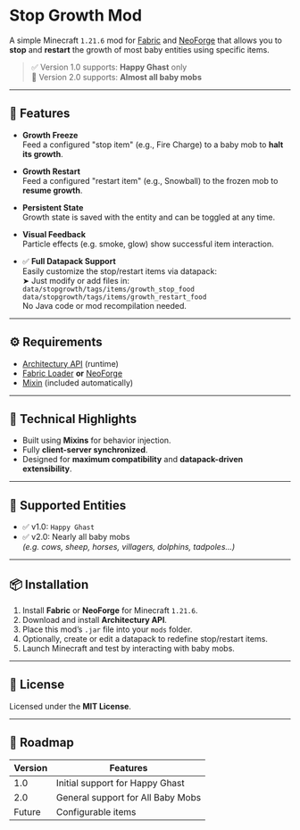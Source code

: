 # Stop Growth Mod

A simple Minecraft `1.21.6` mod for [Fabric](https://fabricmc.net/) and [NeoForge](https://neoforged.net/) that allows you to **stop** and **restart** the growth of most baby entities using specific items.

> ✅ Version 1.0 supports: **Happy Ghast** only  
> 🚀 Version 2.0 supports: **Almost all baby mobs**

---

## 🧪 Features

- **Growth Freeze**  
  Feed a configured "stop item" (e.g., Fire Charge) to a baby mob to **halt its growth**.
  
- **Growth Restart**  
  Feed a configured "restart item" (e.g., Snowball) to the frozen mob to **resume growth**.

- **Persistent State**  
  Growth state is saved with the entity and can be toggled at any time.

- **Visual Feedback**  
  Particle effects (e.g. smoke, glow) show successful item interaction.

- ✅ **Full Datapack Support**  
  Easily customize the stop/restart items via datapack:  
  ➤ Just modify or add files in:  
  `data/stopgrowth/tags/items/growth_stop_food`  
  `data/stopgrowth/tags/items/growth_restart_food`  
  No Java code or mod recompilation needed.

---

## ⚙ Requirements

- [Architectury API](https://modrinth.com/mod/architectury-api) (runtime)
- [Fabric Loader](https://fabricmc.net/use/) **or** [NeoForge](https://neoforged.net/)
- [Mixin](https://github.com/SpongePowered/Mixin) (included automatically)

---

## 🧩 Technical Highlights

- Built using **Mixins** for behavior injection.
- Fully **client-server synchronized**.
- Designed for **maximum compatibility** and **datapack-driven extensibility**.

---

## 🐾 Supported Entities

- ✅ v1.0: `Happy Ghast`  
- ✅ v2.0: Nearly all baby mobs  
  *(e.g. cows, sheep, horses, villagers, dolphins, tadpoles...)*

---

## 📦 Installation

1. Install **Fabric** or **NeoForge** for Minecraft `1.21.6`.
2. Download and install **Architectury API**.
3. Place this mod’s `.jar` file into your `mods` folder.
4. Optionally, create or edit a datapack to redefine stop/restart items.
5. Launch Minecraft and test by interacting with baby mobs.

---

## 📝 License

Licensed under the **MIT License**.

---

## 📌 Roadmap

| Version | Features                                              |
|---------|-------------------------------------------------------|
| 1.0     | Initial support for Happy Ghast                       |
| 2.0     | General support for All Baby Mobs                     |
| Future  | Configurable items                                    |

